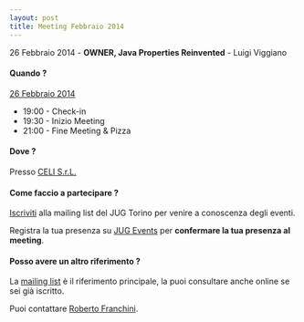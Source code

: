```yaml
---
layout: post
title: Meeting Febbraio 2014
---
```


26 Febbraio 2014 - **OWNER, Java Properties Reinvented** - Luigi Viggiano

#### Quando ?

<u>26 Febbraio 2014</u>

* 19:00 - Check-in
* 19:30 - Inizio Meeting
* 21:00 - Fine Meeting & Pizza

#### Dove ?

Presso [CELI S.r.L.](/places/celi/)

#### Come faccio a partecipare ?

[Iscriviti](/subscribe/) alla mailing list del JUG Torino per venire a conoscenza degli eventi.

Registra la tua presenza su [JUG Events](http://www.jugevents.org/jugevents/event/53300)
per **confermare la tua presenza al meeting**.

#### Posso avere un altro riferimento ?

La [mailing list](https://groups.yahoo.com/groups/it-torino-java-jug) è il riferimento principale,
la puoi consultare anche online se sei già iscritto.

Puoi contattare [Roberto Franchini](/people/robertofranchini/).

